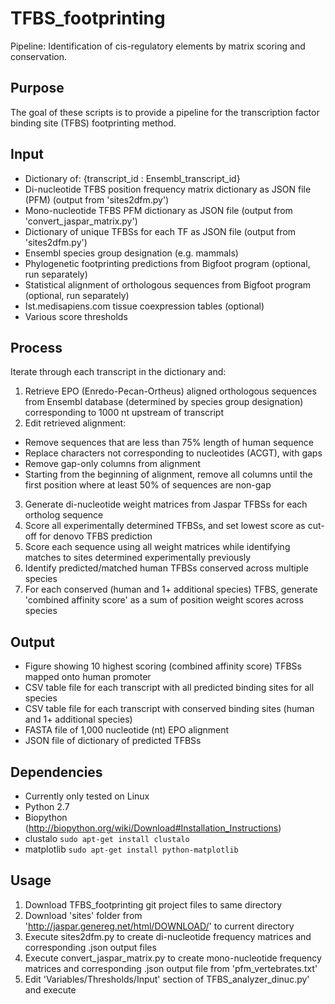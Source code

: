 TFBS_footprinting
=================
Pipeline: Identification of cis-regulatory elements by matrix scoring and conservation.

## Purpose
The goal of these scripts is to provide a pipeline for the transcription factor binding site (TFBS) footprinting method.

## Input
- Dictionary of: {transcript_id : Ensembl_transcript_id}
- Di-nucleotide TFBS position frequency matrix dictionary as JSON file (PFM) (output from 'sites2dfm.py')
- Mono-nucleotide TFBS PFM dictionary as JSON file (output from 'convert_jaspar_matrix.py')
- Dictionary of unique TFBSs for each TF as JSON file (output from 'sites2dfm.py')
- Ensembl species group designation (e.g. mammals)
- Phylogenetic footprinting predictions from Bigfoot program (optional, run separately)
- Statistical alignment of orthologous sequences from Bigfoot program (optional, run separately)
- Ist.medisapiens.com tissue coexpression tables (optional)
- Various score thresholds


## Process
Iterate through each transcript in the dictionary and:
 1. Retrieve EPO (Enredo-Pecan-Ortheus) aligned orthologous sequences from Ensembl database (determined by species group designation) corresponding to 1000 nt upstream of transcript
 2. Edit retrieved alignment:
- Remove sequences that are less than 75% length of human sequence
- Replace characters not corresponding to nucleotides (ACGT), with gaps
- Remove gap-only columns from alignment
- Starting from the beginning of alignment, remove all columns until the first position where at least 50% of sequences are non-gap
 3. Generate di-nucleotide weight matrices from Jaspar TFBSs for each ortholog sequence
 4. Score all experimentally determined TFBSs, and set lowest score as cut-off for denovo TFBS prediction
 5. Score each sequence using all weight matrices while identifying matches to sites determined experimentally previously
 6. Identify predicted/matched human TFBSs conserved across multiple species
 7. For each conserved (human and 1+ additional species) TFBS, generate 'combined affinity score' as a sum of position weight scores across species

## Output
- Figure showing 10 highest scoring (combined affinity score) TFBSs mapped onto human promoter
- CSV table file for each transcript with all predicted binding sites for all species
- CSV table file for each transcript with conserved binding sites (human and 1+ additional species)
- FASTA file of 1,000 nucleotide (nt) EPO alignment
- JSON file of dictionary of predicted TFBSs

## Dependencies
- Currently only tested on Linux
- Python 2.7
- Biopython (http://biopython.org/wiki/Download#Installation_Instructions)
- clustalo `sudo apt-get install clustalo`
- matplotlib `sudo apt-get install python-matplotlib`

## Usage
 1. Download TFBS_footprinting git project files to same directory
 2. Download 'sites' folder from 'http://jaspar.genereg.net/html/DOWNLOAD/' to current directory
 3. Execute sites2dfm.py to create di-nucleotide frequency matrices and corresponding .json output files
 4. Execute convert_jaspar_matrix.py to create mono-nucleotide frequency matrices and corresponding .json output file from 'pfm_vertebrates.txt'
 5. Edit 'Variables/Thresholds/Input' section of TFBS_analyzer_dinuc.py' and execute
